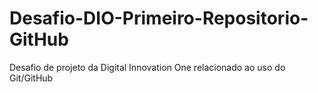 # Desafio-DIO-Primeiro-Repositorio-GitHub
Desafio de projeto da Digital Innovation One relacionado ao uso do Git/GitHub
